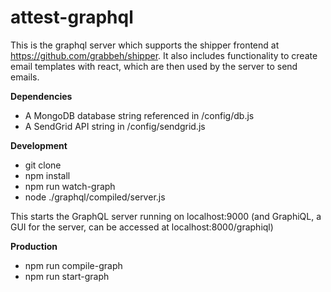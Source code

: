 # attest-graphql

This is the graphql server which supports the shipper frontend at https://github.com/grabbeh/shipper. It also includes functionality to create email templates with react, which are then used by the server to send emails.

**Dependencies**

- A MongoDB database string referenced in /config/db.js
- A SendGrid API string in /config/sendgrid.js

**Development**

- git clone
- npm install
- npm run watch-graph
- node ./graphql/compiled/server.js

This starts the GraphQL server running on localhost:9000 (and GraphiQL, a GUI for the server, can be accessed at localhost:8000/graphiql)

**Production**

- npm run compile-graph
- npm run start-graph
